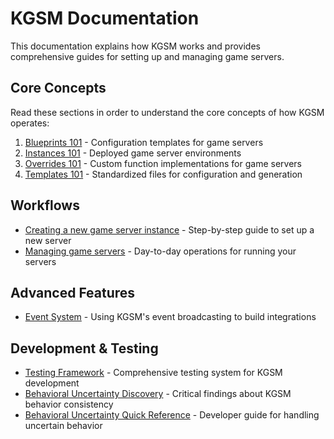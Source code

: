 # KGSM Documentation

This documentation explains how KGSM works and provides comprehensive guides for setting up and managing game servers.

## Core Concepts

Read these sections in order to understand the core concepts of how KGSM operates:

1. [Blueprints 101](blueprints.md) - Configuration templates for game servers
2. [Instances 101](instances.md) - Deployed game server environments
3. [Overrides 101](overrides.md) - Custom function implementations for game servers
4. [Templates 101](templates.md) - Standardized files for configuration and generation

## Workflows

- [Creating a new game server instance](create_new_game_server_instance.md) - Step-by-step guide to set up a new server
- [Managing game servers](managing_game_servers.md) - Day-to-day operations for running your servers

## Advanced Features

- [Event System](events.md) - Using KGSM's event broadcasting to build integrations

## Development & Testing

- [Testing Framework](testing_framework.md) - Comprehensive testing system for KGSM development
- [Behavioral Uncertainty Discovery](behavioral_uncertainty_discovery.md) - Critical findings about KGSM behavior consistency
- [Behavioral Uncertainty Quick Reference](behavioral_uncertainty_quick_reference.md) - Developer guide for handling uncertain behavior
